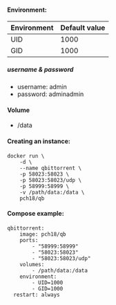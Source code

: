 
#### Environment:

| Environment | Default value |
|-------------|---------------|
| UID       | 1000            |
| GID       | 1000            |

##### username & password

- username: admin
- password: adminadmin

#### Volume

- /data

#### Creating an instance:

    docker run \
        -d \
        --name qbittorrent \
        -p 58023:58023 \
        -p 58023:58023/udp \
        -p 58999:58999 \
        -v /path/data:/data \
        pch18/qb

#### Compose example:

    qbittorrent:
        image: pch18/qb
        ports:
            - "58999:58999"
            - "58023:58023"
            - "58023:58023/udp"
        volumes:
            - /path/data:/data
        environment:
            - UID=1000
            - GID=1000
      restart: always
